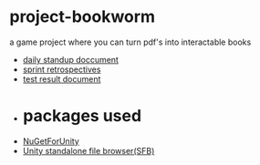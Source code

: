 # project-bookworm
a game project where you can turn pdf's into interactable books


* [daily standup doccument](https://docs.google.com/document/d/e/2PACX-1vSc3DaM4K-wMh1G993mO9SWMg4oZmOvKQwKeo3e9K9Tg2dsF3bSqe7Dz8TZayamOp9dvgiqNgOcroqS/pub)
* [sprint retrospectives](https://docs.google.com/document/d/1HmgIsTaMZ8jzmpr0nhTSJ9_mMz_bdYlQc7vzto6tAWA/edit?usp=sharing)
* [test result document](https://docs.google.com/document/d/1tyzmalYMqjvG_QLssF1n3b9jcKVNBFhmjiZAU7dBLC0/edit?tab=t.0)

- # packages used
 * [NuGetForUnity](https://github.com/GlitchEnzo/NuGetForUnity?tab=readme-ov-file)
 * [Unity standalone file browser(SFB)](https://github.com/gkngkc/UnityStandaloneFileBrowser?tab=readme-ov-file)
